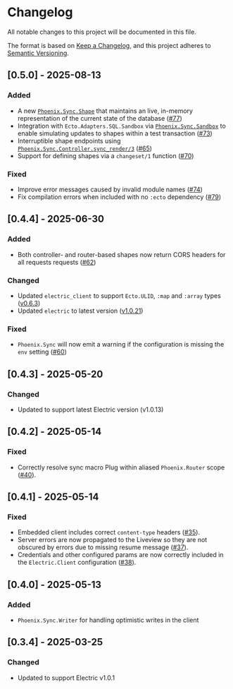# Changelog

All notable changes to this project will be documented in this file.

The format is based on [Keep a Changelog](https://keepachangelog.com/en/1.1.0/),
and this project adheres to [Semantic Versioning](https://semver.org/spec/v2.0.0.html).

## [0.5.0] - 2025-08-13

### Added

- A new [`Phoenix.Sync.Shape`](https://hexdocs.pm/phoenix_sync/Phoenix.Sync.Shape.html) that maintains an live, in-memory representation of the current state of the database ([#77](https://github.com/electric-sql/phoenix_sync/pull/77))
- Integration with `Ecto.Adapters.SQL.Sandbox` via [`Phoenix.Sync.Sandbox`](https://hexdocs.pm/phoenix_sync/Phoenix.Sync.Sandbox.html) to enable simulating updates to shapes within a test transaction ([#73](https://github.com/electric-sql/phoenix_sync/pull/73))
- Interruptible shape endpoints using [`Phoenix.Sync.Controller.sync_render/3`](https://hexdocs.pm/phoenix_sync/Phoenix.Sync.Controller.html#sync_render/3) ([#65](https://github.com/electric-sql/phoenix_sync/pull/65))
- Support for defining shapes via a `changeset/1` function ([#70](https://github.com/electric-sql/phoenix_sync/pull/70))

### Fixed

- Improve error messages caused by invalid module names ([#74](https://github.com/electric-sql/phoenix_sync/pull/74))
- Fix compilation errors when included with no `:ecto` dependency ([#79](https://github.com/electric-sql/phoenix_sync/pull/79))

## [0.4.4] - 2025-06-30

### Added

- Both controller- and router-based shapes now return CORS headers for all requests requests ([#62](https://github.com/electric-sql/phoenix_sync/pull/62))

### Changed

- Updated `electric_client` to support `Ecto.ULID`, `:map` and `:array` types ([v0.6.3](https://github.com/electric-sql/electric/releases/tag/%40core%2Felixir-client%400.6.3))
- Updated `electric` to latest version ([v1.0.21](https://github.com/electric-sql/electric/releases/tag/%40core%2Fsync-service%401.0.21))

### Fixed

- `Phoenix.Sync` will now emit a warning if the configuration is missing the `env` setting ([#60](https://github.com/electric-sql/phoenix_sync/pull/60))

## [0.4.3] - 2025-05-20

### Changed

- Updated to support latest Electric version (v1.0.13)

## [0.4.2] - 2025-05-14

### Fixed

- Correctly resolve sync macro Plug within aliased `Phoenix.Router` scope ([#40](https://github.com/electric-sql/phoenix_sync/pull/40)).

## [0.4.1] - 2025-05-14

### Fixed

- Embedded client includes correct `content-type` headers ([#35](https://github.com/electric-sql/phoenix_sync/pull/35)).
- Server errors are now propagated to the Liveview so they are not obscured by errors due to missing resume message ([#37](https://github.com/electric-sql/phoenix_sync/pull/37)).
- Credentials and other configured params are now correctly included in the `Electric.Client` configuration ([#38](https://github.com/electric-sql/phoenix_sync/pull/38)).

## [0.4.0] - 2025-05-13

### Added

- `Phoenix.Sync.Writer` for handling optimistic writes in the client

## [0.3.4] - 2025-03-25

### Changed

- Updated to support Electric v1.0.1
